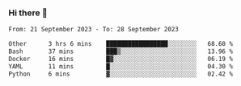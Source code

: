 ### Hi there 👋

<!--
**palaashatri/palaashatri** is a ✨ _special_ ✨ repository because its `README.md` (this file) appears on your GitHub profile.

Here are some ideas to get you started:

- 🔭 I’m currently working on ...
- 🌱 I’m currently learning ...
- 👯 I’m looking to collaborate on ...
- 🤔 I’m looking for help with ...
- 💬 Ask me about ...
- 📫 How to reach me: ...
- 😄 Pronouns: ...
- ⚡ Fun fact: ...
-->

<!--START_SECTION:waka-->

```txt
From: 21 September 2023 - To: 28 September 2023

Other      3 hrs 6 mins    █████████████████░░░░░░░░   68.60 %
Bash       37 mins         ███▒░░░░░░░░░░░░░░░░░░░░░   13.96 %
Docker     16 mins         █▓░░░░░░░░░░░░░░░░░░░░░░░   06.19 %
YAML       11 mins         █░░░░░░░░░░░░░░░░░░░░░░░░   04.30 %
Python     6 mins          ▓░░░░░░░░░░░░░░░░░░░░░░░░   02.42 %
```

<!--END_SECTION:waka-->
